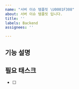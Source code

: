 ```yaml
---
name: "서버 이슈 템플릿 \U0001F308"
about: 서버 이슈 템플릿 입니다.
title: ''
labels: Backend
assignees: ''

---
```


## 기능 설명


## 필요 태스크
- [ ]
